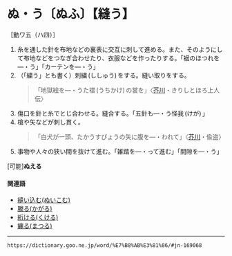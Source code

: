 # ぬ・う〔ぬふ〕【縫う】

［動ワ五（ハ四）］
1. 糸を通した針を布地などの裏表に交互に刺して進める。また、そのようにして布地などをつなぎ合わせたり、衣服などを作ったりする。「裾のほつれを―・う」「カーテンを―・う」
2. （「繍う」とも書く）刺繍 (ししゅう) をする。縫い取りをする。
    >「地獄絵を―・うた襠 (うちかけ) の裳を」〈[芥川](https://dictionary.goo.ne.jp/word/person/%E8%8A%A5%E5%B7%9D%E7%AB%9C%E4%B9%8B%E4%BB%8B/#jn-2828)・きりしとほろ上人伝〉
3. 傷口を針と糸でとじ合わせる。縫合する。「五針も―・う怪我 (けが) 」
4. 槍や矢などが刺し貫く。    
    >「白犬が一頭、たかうすびょうの矢に腹を―・われて」〈[芥川](https://dictionary.goo.ne.jp/word/person/%E8%8A%A5%E5%B7%9D%E7%AB%9C%E4%B9%8B%E4%BB%8B/#jn-2828)・偸盗〉
5. 事物や人々の狭い間を抜けて進む。「雑踏を―・って進む」「間隙を―・う」
    

\[可能\]**ぬえる**

#### 関連語

-   [縫い込む(ぬいこむ)](https://dictionary.goo.ne.jp/word/%E7%B8%AB%E8%BE%BC%E3%82%80/#jn-169036)
-   [縢る(かがる)](https://dictionary.goo.ne.jp/word/%E7%B8%A2%E3%82%8B/#jn-37975)
-   [絎ける(くける)](https://dictionary.goo.ne.jp/word/%E7%B5%8E%E3%81%91%E3%82%8B/#jn-60917)
-   [纏る(まつる)](https://dictionary.goo.ne.jp/word/%E7%BA%8F%E3%82%8B/#jn-208988)

---
`https://dictionary.goo.ne.jp/word/%E7%B8%AB%E3%81%86/#jn-169068`